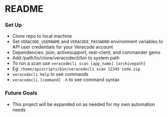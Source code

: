 # README #

### Set Up ###

* Clone repo to local machine
* Set `VERACODE_USERNAME` and `VERACODE_PASSWORD` environment variables to API user credentials for your Veracode account
* Dependencies: json, activesupport, rest-client, and commander gems 
* Add /path/to/clone/veracodecli/bin to system path
* To run a scan use `veracodecli scan [app_name] [archivepath]`
* Eg: `/home/apiscripts/bin/veracodecli scan 12345 code.zip`
* `veracodecli help` to see commands
* `veracodecli [command] -h` to see command syntax

### Future Goals ###
* This project will be expanded on as needed for my own automation needs
